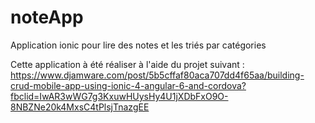 # noteApp
Application ionic pour lire des notes et les triés par catégories

Cette application à été réaliser à l'aide du projet suivant : 
https://www.djamware.com/post/5b5cffaf80aca707dd4f65aa/building-crud-mobile-app-using-ionic-4-angular-6-and-cordova?fbclid=IwAR3wWG7g3KxuwHUysHy4U1jXDbFxO9O-8NBZNe20k4MxsC4tPlsjTnazgEE
